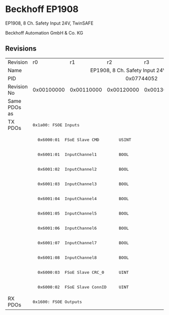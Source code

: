 # Beckhoff EP1908

EP1908, 8 Ch. Safety Input 24V, TwinSAFE 

Beckhoff Automation GmbH & Co. KG



## Revisions
<table>
<tr >
<td>Revision</td>
<td>r0</td>
<td>r1</td>
<td>r2</td>
<td>r3</td>
<td colspan=2 align="center">r4</td>
</tr>
<tr >
<td>Name</td>
<td colspan=6 align="center">EP1908, 8 Ch. Safety Input 24V, TwinSAFE </td>
</tr>
<tr >
<td>PID</td>
<td colspan=6 align="center">0x07744052</td>
</tr>
<tr >
<td>Revision No</td>
<td>0x00100000</td>
<td>0x00110000</td>
<td>0x00120000</td>
<td>0x00130000</td>
<td>0x00140000</td>
<td>0x00140002</td>
</tr>
<tr >
<td>Same PDOs as</td>
<td colspan=6 align="center"></td>
</tr>
<tr class="txpdo pdosection">
<td rowspan=12 valign=top>TX PDOs</td>
<td colspan=6 align="left"><pre>0x1a00: FSOE Inputs</pre></td>
<td></td>
</tr>
<tr class="txpdo">
<td colspan=6 align="left"><pre>  0x6000:01  FSoE Slave CMD        USINT</pre></td>
</tr>
<tr class="txpdo">
<td colspan=6 align="left"><pre>  0x6001:01  InputChannel1         BOOL</pre></td>
</tr>
<tr class="txpdo">
<td colspan=6 align="left"><pre>  0x6001:02  InputChannel2         BOOL</pre></td>
</tr>
<tr class="txpdo">
<td colspan=6 align="left"><pre>  0x6001:03  InputChannel3         BOOL</pre></td>
</tr>
<tr class="txpdo">
<td colspan=6 align="left"><pre>  0x6001:04  InputChannel4         BOOL</pre></td>
</tr>
<tr class="txpdo">
<td colspan=6 align="left"><pre>  0x6001:05  InputChannel5         BOOL</pre></td>
</tr>
<tr class="txpdo">
<td colspan=6 align="left"><pre>  0x6001:06  InputChannel6         BOOL</pre></td>
</tr>
<tr class="txpdo">
<td colspan=6 align="left"><pre>  0x6001:07  InputChannel7         BOOL</pre></td>
</tr>
<tr class="txpdo">
<td colspan=6 align="left"><pre>  0x6001:08  InputChannel8         BOOL</pre></td>
</tr>
<tr class="txpdo">
<td colspan=6 align="left"><pre>  0x6000:03  FSoE Slave CRC_0      UINT</pre></td>
</tr>
<tr class="txpdo">
<td colspan=6 align="left"><pre>  0x6000:02  FSoE Slave ConnID     UINT</pre></td>
</tr>
<tr class="rxpdo pdosection">
<td rowspan=1 valign=top>RX PDOs</td>
<td colspan=6 align="left"><pre>0x1600: FSOE Outputs</pre></td>
<td></td>
</tr>
</table>
